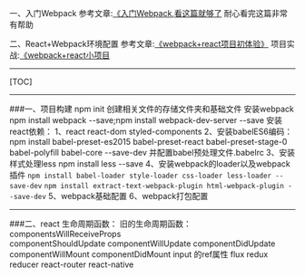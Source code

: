 一、入门Webpack
参考文章:[《入门Webpack,看这篇就够了](https://www.jianshu.com/p/42e11515c10f)
耐心看完这篇非常有帮助

二、React+Webpack环境配置
参考文章:[《webpack+react项目初体验》](https://segmentfault.com/a/1190000008257732)
项目实战:[《webpack+react小项目](https://zhuanlan.zhihu.com/p/20522487?columnSlug=FrontendMagazine)
___

[TOC]
___

###一、项目构建
    npm init
    创建相关文件的存储文件夹和基础文件
    安装webpack  npm install webpack --save;npm install webpack-dev-server --save
    安装react依赖：
        1、react react-dom  styled-components
        2、安装babelES6编码：npm install babel-preset-es2015 babel-preset-react babel-preset-stage-0 babel-polyfill babel-core --save-dev  并配置babel预处理文件.babelrc
        3、安装样式处理less npm install less --save
        4、安装webpack的loader以及webpack插件
            `npm install babel-loader style-loader css-loader less-loader --save-dev`
            `npm install extract-text-webpack-plugin html-webpack-plugin --save-dev`
        5、webpack基础配置
        6、webpack打包配置
___
###二、react
    生命周期函数：
     旧的生命周期函数：
        componentsWillReceiveProps  
        componentShouldUpdate
        componentWillUpdate
        componentDidUpdate
        componentWillMount
        componentDidMount
    input 的ref属性
flux
redux
reducer
react-router
react-native
